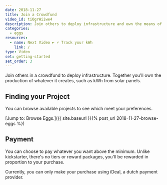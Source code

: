 ```yaml
---
date: 2018-11-27
title: Join a Crowdfund
video_id: tiOgrWiiwe4
description: Join others to deploy infrastructure and own the means of production.
categories:
  - eggs
resources:
  - name: Next Video ► ⚡️ Track your kWh
    link: /
type: Video
set: getting-started
set_order: 3
---
```


Join others in a crowdfund to deploy infrastructure. Together you'll own the production of whatever it creates, such as kWh from solar panels.

## Finding your Project

You can browse available projects to see which meet your preferences.

[Jump to: Browse Eggs.]({{ site.baseurl }}{% post_url 2018-11-27-browse-eggs %})

## Payment

You can choose to pay whatever you want above the minimum. Unlike kickstarter, there's no tiers or reward packages, you'll be rewarded in proportion to your purchase.

Currently, you can only make your purchase using iDeal, a dutch payment provider.